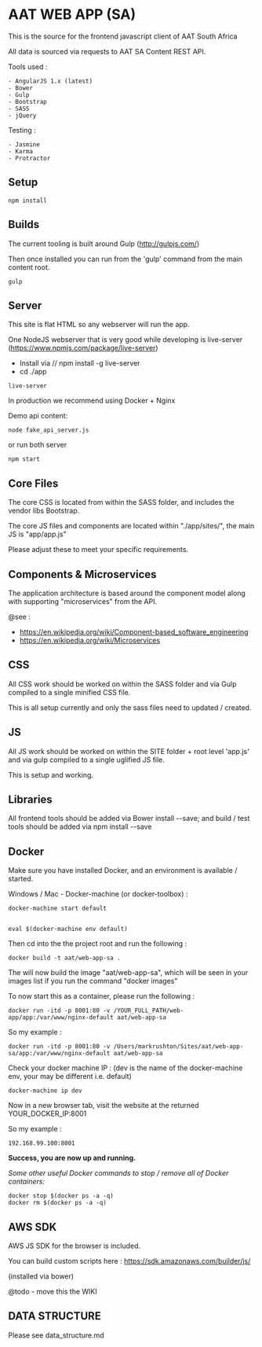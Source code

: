 AAT WEB APP (SA)
===============

This is the source for the frontend javascript client of AAT South Africa

All data is sourced via requests to AAT SA Content REST API.   

Tools used : 

    - AngularJS 1.x (latest)
    - Bower
    - Gulp
    - Bootstrap  
    - SASS
    - jQuery 
    
    
Testing : 

    - Jasmine
    - Karma 
    - Protractor
    
   
Setup
---------------


```
npm install
```

Builds
-------------

The current tooling is built around Gulp (http://gulpjs.com/)

Then once installed you can run from the 'gulp' command from the main content root. 


```
gulp
```


Server
-------------

This site is flat HTML so any webserver will run the app. 
 
One NodeJS webserver that is very good while developing is live-server (https://www.npmjs.com/package/live-server)

 - Install via // npm install -g live-server
 - cd ./app

```
live-server
```

In production we recommend using Docker + Nginx


Demo api content:
```
node fake_api_server.js
```


or run both server
```
npm start
```


Core Files
-------------

The core CSS is located from within the SASS folder, and includes the vendor libs Bootstrap. 
 
The core JS files and components are located within "./app/sites/", the main JS is "app/app.js"

Please adjust these to meet your specific requirements. 


Components & Microservices
--------------------------

The application architecture is based around the component model along with supporting "microservices" from the API.

@see : 
 
  - https://en.wikipedia.org/wiki/Component-based_software_engineering
  - https://en.wikipedia.org/wiki/Microservices
  


CSS
-------------

All CSS work should be worked on within the SASS folder and via Gulp compiled to a single minified CSS file. 

This is all setup currently and only the sass files need to updated / created.


JS
-------------

All JS work should be worked on within the SITE folder + root level 'app.js' and via gulp compiled to a single uglified JS file. 

This is setup and working.


Libraries
-------------

All frontend tools should be added via Bower install --save; and build / test tools should be added via npm install --save



Docker
-------------

Make sure you have installed Docker, and an environment is available / started.

Windows / Mac - Docker-machine (or docker-toolbox) : 

     
    docker-machine start default
    
   
    eval $(docker-machine env default)
    
Then cd into the the project root and run the following : 


    docker build -t aat/web-app-sa .


The will now build the image "aat/web-app-sa", which will be seen in your images list if you run the command "docker images"

To now start this as a container, please run the following : 


    docker run -itd -p 8001:80 -v /YOUR_FULL_PATH/web-app/app:/var/www/nginx-default aat/web-app-sa
   

So my example : 

    docker run -itd -p 8001:80 -v /Users/markrushton/Sites/aat/web-app-sa/app:/var/www/nginx-default aat/web-app-sa


Check your docker machine IP : (dev is the name of the docker-machine env, your may be different i.e. default) 

    docker-machine ip dev 

Now in a new browser tab, visit the website at the returned YOUR_DOCKER_IP:8001 

So my example : 

    192.168.99.100:8001


**Success, you are now up and running.** 


*Some other useful Docker commands to stop / remove all of Docker containers:*

    docker stop $(docker ps -a -q)
    docker rm $(docker ps -a -q)




AWS SDK
-------------

AWS JS SDK for the browser is included. 

You can build custom scripts here : https://sdk.amazonaws.com/builder/js/

(installed via bower)

@todo - move this the WIKI


DATA STRUCTURE
-------------

Please see data_structure.md

